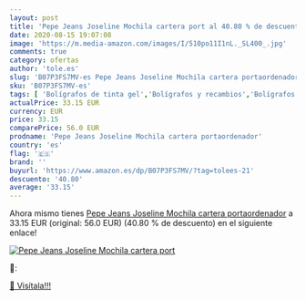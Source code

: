 ```yaml
---
layout: post
title: 'Pepe Jeans Joseline Mochila cartera port al 40.80 % de descuento'
date: 2020-08-15 19:07:08
image: 'https://m.media-amazon.com/images/I/510po11I1nL._SL400_.jpg'
comments: true
category: ofertas
author: 'tole.es'
slug: 'B07P3FS7MV-es Pepe Jeans Joseline Mochila cartera portaordenador'
sku: 'B07P3FS7MV-es'
tags: [ 'Bolígrafos de tinta gel','Bolígrafos y recambios','Bolígrafos, lápices y útiles de escritura','Oficina y papelería','Recambios para bolígrafos y plumas','mochila', ]
actualPrice: 33.15 EUR
currency: EUR
price: 33.15
comparePrice: 56.0 EUR
prodname: 'Pepe Jeans Joseline Mochila cartera portaordenador'
country: 'es'
flag: '🇪🇸'
brand: ''
buyurl: 'https://www.amazon.es/dp/B07P3FS7MV/?tag=tolees-21'
descuento: '40.80'
average: '33.15'
---
```


Ahora mismo tienes [Pepe Jeans Joseline Mochila cartera portaordenador](https://www.amazon.es/dp/B07P3FS7MV/?tag=tolees-21) a 33.15 EUR (original: 56.0 EUR) (40.80 %  de descuento) en el siguiente enlace!

[![Pepe Jeans Joseline Mochila cartera port](https://m.media-amazon.com/images/I/510po11I1nL._SL400_.jpg)](https://www.amazon.es/dp/B07P3FS7MV/?tag=tolees-21)

🔎:


[🛒 Visítala!!!](https://www.amazon.es/dp/B07P3FS7MV/?tag=tolees-21)
